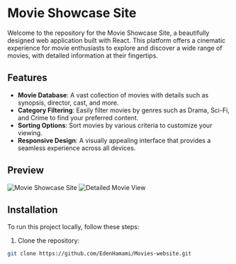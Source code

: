 # Movie Showcase Site

Welcome to the repository for the Movie Showcase Site, a beautifully designed web application built with React. This platform offers a cinematic experience for movie enthusiasts to explore and discover a wide range of movies, with detailed information at their fingertips.

## Features

- **Movie Database**: A vast collection of movies with details such as synopsis, director, cast, and more.
- **Category Filtering**: Easily filter movies by genres such as Drama, Sci-Fi, and Crime to find your preferred content.
- **Sorting Options**: Sort movies by various criteria to customize your viewing.
- **Responsive Design**: A visually appealing interface that provides a seamless experience across all devices.

## Preview

![Movie Showcase Site]("screenshots/HomePage.png")
![Detailed Movie View]("screenshots/MoviePage.png")


## Installation

To run this project locally, follow these steps:

1. Clone the repository:
```bash
git clone https://github.com/EdenHamami/Movies-website.git
